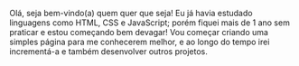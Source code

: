 Olá, seja bem-vindo(a) quem quer que seja! Eu já havia estudado linguagens como HTML, CSS e JavaScript; porém fiquei mais de 1 ano sem praticar e estou começando bem devagar! Vou começar criando uma simples página para me conhecerem melhor, e ao longo do tempo irei incrementá-a e também desenvolver outros projetos.
